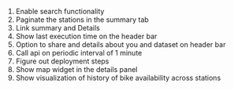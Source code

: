1. Enable search functionality
2. Paginate the stations in the summary tab
3. Link summary and Details
4. Show last execution time on the header bar
5. Option to share and details about you and dataset on header bar
6. Call api on periodic interval of 1 minute
7. Figure out deployment steps
8. Show map widget in the details panel
9. Show visualization of history of bike availability across stations

